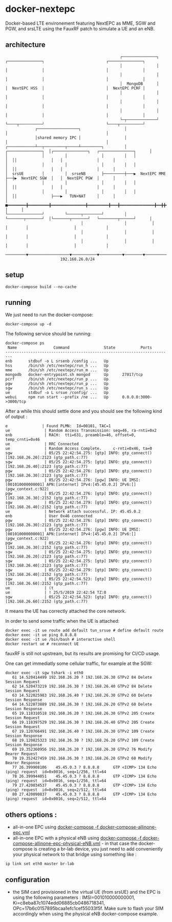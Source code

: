 # docker-nextepc
Docker-based LTE environement featuring NextEPC as MME, SGW and PGW, and srsLTE using the FauxRF patch to simulate a UE and an eNB.

## architecture

```
                                                  ┌───────────────┐   ┌───────────────┐                           ┌───────────────┐       
                                                  │               │   │               │                           │               │       
                                                  │               │   │               │                           │               │       
                                                  │  MongoDB      │   │  NextEPC HSS  │                           │  NextEPC PCRF │       
                                                  │               │   │               │                           │               │       
                                                  │               │   │               │                           │               │       
                                                  │               │   │               │                           │               │       
                                                  └─┬─────────────┘   └────┬──────────┘                           └────┬──────────┘       
             ┌──────────────────┐                   │                      │                                           │                  
             │shared memory IPC │                   │                      │                                           │                  
┌────────────┴──┬─────────┬─────┴─────────┐         │   ┌───────────────┐  │┌───────────────┐   ┌───────────────┐      │                  
│               │         │               │         │   │               │  ││               │   │               │      │                  
│               │         │               │         │   │               │  ││               │   │               │      │                  
│  srsUE        │         │  srseNB       ├─────────┼───▶  NextEPC MME  ├──┼▶  NextEPC SGW  │   │  NextEPC PGW  │      │                  
│               │         │               │         │   │               │  ││               │   │               │      │                  
│               │         │               │         │   │               │  ││               ├───▶   TUN+NAT     │      │                  
│      ■━━━━━━━━╋━━━━━━━━━╋━━━━━━━━━━━━━━━╋━━━━━━━━━╋━━━╋━━━━━━━━━━━━━━━╋━━╋╋━━━━━━━━━━━━━━━╋━━━╋━━━━━━■        │      │                  
└───────────────┘         └──────┬────────┘         │   └───────┬───────┘  │└───────┬───────┘   └────────┬──────┘      │                  
                                 │                  │           │          │        │                    │             │                  
                                 │                  │           │          │        │                    │             │                  
                                 │                  │           │          │        │                    │             │                  
                        ─────────▼──────────────────▼───────────▼──────────▼────────▼────────────────────▼─────────────▼─────────────────▶
                        192.168.26.0/24                                                                                                   
```

## setup 

```
docker-compose build --no-cache
```

## running

We just need to run the docker-compose:
```
docker-compose up -d
```

The following service should be running:
```
docker-compose ps
 Name                Command               State           Ports
-------------------------------------------------------------------------
enb       stdbuf -o L srsenb /config ...   Up
hss       /bin/sh /etc/nextepc/run_h ...   Up
mme       /bin/sh /etc/nextepc/run_m ...   Up
mongodb   docker-entrypoint.sh mongod      Up      27017/tcp
pcrf      /bin/sh /etc/nextepc/run_p ...   Up
pgw       /bin/sh /etc/nextepc/run_p ...   Up
sgw       /bin/sh /etc/nextepc/run_s ...   Up
ue        stdbuf -o L srsue /config/ ...   Up
webui     npm run start --prefix /ne ...   Up      0.0.0.0:3000->3000/tcp
```

After a while this should settle done and you should see the following kind of output :
```
e               | Found PLMN:  Id=00101, TAC=1
ue               | Random Access Transmission: seq=46, ra-rnti=0x2
enb              | RACH:  tti=631, preamble=46, offset=0, temp_crnti=0x46
ue               | RRC Connected
ue               | Random Access Complete.     c-rnti=0x46, ta=0
sgw              | 05/25 22:42:54.275: [gtp] INFO: gtp_connect() [192.168.26.20]:2123 (gtp_path.c:77)
sgw              | 05/25 22:42:54.275: [gtp] INFO: gtp_connect() [192.168.26.40]:2123 (gtp_path.c:77)
pgw              | 05/25 22:42:54.276: [gtp] INFO: gtp_connect() [192.168.26.30]:2123 (gtp_path.c:77)
pgw              | 05/25 22:42:54.276: [pgw] INFO: UE IMSI:[001010000000001] APN:[internet] IPv4:[45.45.0.2] IPv6:[] (pgw_context.c:922)
pgw              | 05/25 22:42:54.276: [gtp] INFO: gtp_connect() [192.168.26.30]:2152 (gtp_path.c:77)
sgw              | 05/25 22:42:54.279: [gtp] INFO: gtp_connect() [192.168.26.40]:2152 (gtp_path.c:77)
ue               | Network attach successful. IP: 45.45.0.2
enb              | User 0x46 connected
pgw              | 05/25 22:42:54.276: [gtp] INFO: gtp_connect() [192.168.26.30]:2123 (gtp_path.c:77)
pgw              | 05/25 22:42:54.276: [pgw] INFO: UE IMSI:[001010000000001] APN:[internet] IPv4:[45.45.0.2] IPv6:[] (pgw_context.c:922)
pgw              | 05/25 22:42:54.276: [gtp] INFO: gtp_connect() [192.168.26.30]:2152 (gtp_path.c:77)
sgw              | 05/25 22:42:54.275: [gtp] INFO: gtp_connect() [192.168.26.20]:2123 (gtp_path.c:77)
sgw              | 05/25 22:42:54.275: [gtp] INFO: gtp_connect() [192.168.26.40]:2123 (gtp_path.c:77)
sgw              | 05/25 22:42:54.279: [gtp] INFO: gtp_connect() [192.168.26.40]:2152 (gtp_path.c:77)
sgw              | 05/25 22:42:54.523: [gtp] INFO: gtp_connect() [192.168.26.60]:2152 (gtp_path.c:77)
ue               | (t
ue               | ! 25/5/2019 22:42:54 TZ:0
sgw              | 05/25 22:42:54.523: [gtp] INFO: gtp_connect() [192.168.26.60]:2152 (gtp_path.c:77)
```

It means the UE has correctly attached the core network.

In order to send some traffic when the UE is attached:
```
docker exec -it ue route add default tun_srsue # define default route
docker exec -it ue ping 8.8.8.8
docker exec -it ue /bin/bash # interactive shell
docker restart ue # reconnect UE
```
fauxRF is still not upstream, but its results are promising for CI/CD usage. 

One can get immediatly some cellular traffic, for example at the SGW:
```
docker exec -it sgw tshark -i eth0
   61 14.520414499 192.168.26.20 ? 192.168.26.30 GTPv2 84 Delete Session Request
   62 14.520473219 192.168.26.30 ? 192.168.26.40 GTPv2 84 Delete Session Request
   63 14.522025983 192.168.26.40 ? 192.168.26.30 GTPv2 60 Delete Session Response
   64 14.522073889 192.168.26.30 ? 192.168.26.20 GTPv2 60 Delete Session Response
   65 19.118310518 192.168.26.20 ? 192.168.26.30 GTPv2 205 Create Session Request
   66 19.118397529 192.168.26.30 ? 192.168.26.40 GTPv2 205 Create Session Request
   67 19.120766491 192.168.26.40 ? 192.168.26.30 GTPv2 109 Create Session Response
   68 19.120825323 192.168.26.30 ? 192.168.26.20 GTPv2 109 Create Session Response
   69 19.352360956 192.168.26.20 ? 192.168.26.30 GTPv2 76 Modify Bearer Request
   70 19.352427459 192.168.26.30 ? 192.168.26.20 GTPv2 60 Modify Bearer Response
   77 26.399908106    45.45.0.3 ? 8.8.8.8      GTP <ICMP> 134 Echo (ping) request  id=0x0016, seq=1/256, ttl=64
   78 26.399944051    45.45.0.3 ? 8.8.8.8      GTP <ICMP> 134 Echo (ping) request  id=0x0016, seq=1/256, ttl=64
   79 27.420034537    45.45.0.3 ? 8.8.8.8      GTP <ICMP> 134 Echo (ping) request  id=0x0016, seq=2/512, ttl=64
   80 27.420090837    45.45.0.3 ? 8.8.8.8      GTP <ICMP> 134 Echo (ping) request  id=0x0016, seq=2/512, ttl=64
```

## others options :
 * all-in-one EPC using [docker-compose -f docker-compose-allinone-epc.yml](./docker-compose-allinone-epc.yml)
 * all-in-one EPC with a physical eNB using [docker-compose -f docker-compose-allinone-epc-physical-eNB.yml](./docker-compose-allinone-epc-physical-eNB.yml) - in that case the docker-compose is creating a br-lab device, you just need to add conveniently your physical network to that bridge using something like :
 ```
 ip link set eth0 master br-lab
 ```

## configuration

 * the SIM card provisioned in the virtual UE (from srsUE) and the EPC is using the following parameters : IMSI=001010000000001, Ki=c8eba87c1074edd06885cb0486718341, OPc=17b6c0157895bcaa1efc1cef55033f5f. Make sure to flash your SIM accordingly when using the physical eNB docker-compose example.
